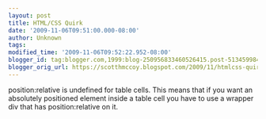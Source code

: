 ```yaml
---
layout: post
title: HTML/CSS Quirk
date: '2009-11-06T09:51:00.000-08:00'
author: Unknown
tags: 
modified_time: '2009-11-06T09:52:22.952-08:00'
blogger_id: tag:blogger.com,1999:blog-250956833460526415.post-51345998475824373
blogger_orig_url: https://scotthmccoy.blogspot.com/2009/11/htmlcss-quirk.html
---
```


position:relative is undefined for table cells. This means that if you want an absolutely positioned element inside a table cell you have to use a wrapper div that has position:relative on it.